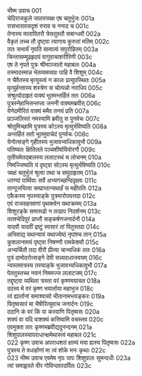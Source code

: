 भीष्म उवाच	001  
चेदिराजकुले जातस्त्र्यक्ष एष चतुर्भुजः	001a  
रासभारावसदृशं रुराव च ननाद च	001c  
तेनास्य मातापितरौ त्रेसतुस्तौ सबान्धवौ	002a  
वैकृतं तच्च तौ दृष्ट्वा त्यागाय कुरुतां मतिम्	002c  
ततः सभार्यं नृपतिं सामात्यं सपुरोहितम्	003a  
चिन्तासम्मूढहृदयं वागुवाचाशरीरिणी	003c  
एष ते नृपते पुत्रः श्रीमाञ्जातो महाबलः	004a  
तस्मादस्मान्न भेतव्यमव्यग्रः पाहि वै शिशुम्	004c  
न चैवैतस्य मृत्युस्त्वं न कालः प्रत्युपस्थितः	005a  
मृत्युर्हन्तास्य शस्त्रेण स चोत्पन्नो नराधिप	005c  
संश्रुत्योदाहृतं वाक्यं भूतमन्तर्हितं ततः	006a  
पुत्रस्नेहाभिसन्तप्ता जननी वाक्यमब्रवीत्	006c  
येनेदमीरितं वाक्यं ममैव तनयं प्रति	007a  
प्राञ्जलिस्तं नमस्यामि ब्रवीतु स पुनर्वचः	007c  
श्रोतुमिच्छामि पुत्रस्य कोऽस्य मृत्युर्भविष्यति	008a  
अन्तर्हितं ततो भूतमुवाचेदं पुनर्वचः	008c  
येनोत्सङ्गे गृहीतस्य भुजावभ्यधिकावुभौ	009a  
पतिष्यतः क्षितितले पञ्चशीर्षाविवोरगौ	009c  
तृतीयमेतद्बालस्य ललाटस्थं च लोचनम्	010a  
निमज्जिष्यति यं दृष्ट्वा सोऽस्य मृत्युर्भविष्यति	010c  
त्र्यक्षं चतुर्भुजं श्रुत्वा तथा च समुदाहृतम्	011a  
धरण्यां पार्थिवाः सर्वे अभ्यगच्छन्दिदृक्षवः	011c  
तान्पूजयित्वा सम्प्राप्तान्यथार्हं स महीपतिः	012a  
एकैकस्य नृपस्याङ्के पुत्रमारोपयत्तदा	012c  
एवं राजसहस्राणां पृथक्त्वेन यथाक्रमम्	013a  
शिशुरङ्के समारूढो न तत्प्राप निदर्शनम्	013c  
ततश्चेदिपुरं प्राप्तौ सङ्कर्षणजनार्दनौ	014a  
यादवौ यादवीं द्रष्टुं स्वसारं तां पितुस्तदा	014c  
अभिवाद्य यथान्यायं यथाज्येष्ठं नृपांश्च तान्	015a  
कुशलानामयं पृष्ट्वा निषण्णौ रामकेशवौ	015c  
अभ्यर्चितौ तदा वीरौ प्रीत्या चाभ्यधिकं ततः	016a  
पुत्रं दामोदरोत्सङ्गे देवी सन्न्यदधात्स्वयम्	016c  
न्यस्तमात्रस्य तस्याङ्के भुजावभ्यधिकावुभौ	017a  
पेततुस्तच्च नयनं निममज्ज ललाटजम्	017c  
तद्दृष्ट्वा व्यथिता त्रस्ता वरं कृष्णमयाचत	018a  
ददस्व मे वरं कृष्ण भयार्ताया महाभुज	018c  
त्वं ह्यार्तानां समाश्वासो भीतानामभयङ्करः	019a  
पितृष्वसारं मा भैषीरित्युवाच जनार्दनः	019c  
ददानि कं वरं किं वा करवाणि पितृष्वसः	020a  
शक्यं वा यदि वाशक्यं करिष्यामि वचस्तव	020c  
एवमुक्ता ततः कृष्णमब्रवीद्यदुनन्दनम्	021a  
शिशुपालस्यापराधान्क्षमेथास्त्वं महाबल	021c  
022    कृष्ण उवाच
अपराधशतं क्षाम्यं मया ह्यस्य पितृष्वसः	022a  
पुत्रस्य ते वधार्हाणां मा त्वं शोके मनः कृथाः	022c  
023    भीष्म उवाच
एवमेष नृपः पापः शिशुपालः सुमन्दधीः	023a  
त्वां समाह्वयते वीर गोविन्दवरदर्पितः	023c  
